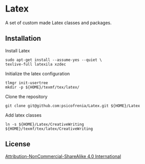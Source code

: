 # Latex
A set of custom made Latex classes and packages.

## Installation

Install Latex

    sudo apt-get install --assume-yes --quiet \
    texlive-full latexila xzdec

Initialize the latex configuration

    tlmgr init-usertree
    mkdir -p ${HOME}/texmf/tex/latex/

Clone the repository

    git clone git@github.com:psicofrenia/Latex.git ${HOME}/Latex
  
Add latex classes

    ln -s ${HOME}/Latex/CreativeWriting ${HOME}/texmf/tex/latex/CreativeWriting

## License

[Attribution-NonCommercial-ShareAlike 4.0 International](http://creativecommons.org/licenses/by-nc-sa/4.0/)